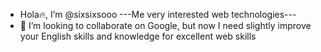 - Hola🔥, I’m @sixsixsooo
---Me very interested web technologies---
- 💞️ I’m looking to collaborate on Google, but now I need slightly improve your English skills and knowledge for excellent web skills
<!---
sixsixsooo/sixsixsooo is a ✨ special ✨ repository because its `README.md` (this file) appears on your GitHub profile.
You can click the Preview link to take a look at your changes.
--->
